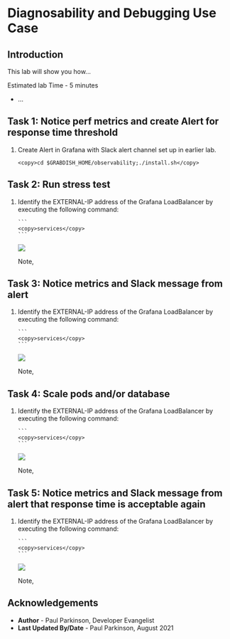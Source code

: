 # Diagnosability and Debugging Use Case

## Introduction

This lab will show you how...

Estimated lab Time - 5 minutes

  -   ...
  
## Task 1: Notice perf metrics and create Alert for response time threshold

1. Create Alert in Grafana with Slack alert channel set up in earlier lab.

    ```
    <copy>cd $GRABDISH_HOME/observability;./install.sh</copy>
    ```


## Task 2: Run stress test

1. Identify the EXTERNAL-IP address of the Grafana LoadBalancer by executing the following command:

       ```
       <copy>services</copy>
       ```

     ![](images/grafana-loadbalancer-externalip.png " ")

     Note, 


## Task 3: Notice metrics and Slack message from alert

1. Identify the EXTERNAL-IP address of the Grafana LoadBalancer by executing the following command:

       ```
       <copy>services</copy>
       ```

     ![](images/grafana-loadbalancer-externalip.png " ")

     Note, 

## Task 4: Scale pods and/or database

1. Identify the EXTERNAL-IP address of the Grafana LoadBalancer by executing the following command:

       ```
       <copy>services</copy>
       ```

     ![](images/grafana-loadbalancer-externalip.png " ")

     Note, 


## Task 5: Notice metrics and Slack message from alert that response time is acceptable again

1. Identify the EXTERNAL-IP address of the Grafana LoadBalancer by executing the following command:

       ```
       <copy>services</copy>
       ```

     ![](images/grafana-loadbalancer-externalip.png " ")

     Note, 

## Acknowledgements
* **Author** - Paul Parkinson, Developer Evangelist
* **Last Updated By/Date** - Paul Parkinson, August 2021
